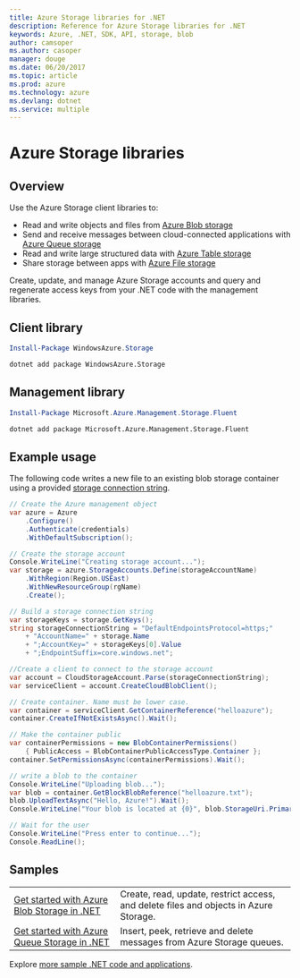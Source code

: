 ```yaml
---
title: Azure Storage libraries for .NET
description: Reference for Azure Storage libraries for .NET
keywords: Azure, .NET, SDK, API, storage, blob
author: camsoper
ms.author: casoper
manager: douge
ms.date: 06/20/2017
ms.topic: article
ms.prod: azure
ms.technology: azure
ms.devlang: dotnet
ms.service: multiple
---
```


# Azure Storage libraries

## Overview

Use the Azure Storage client libraries to:

- Read and write objects and files from [Azure Blob storage](https://docs.microsoft.com/azure/storage/storage-dotnet-how-to-use-blobs)
- Send and receive messages between cloud-connected applications with [Azure Queue storage](https://docs.microsoft.com/azure/storage/storage-dotnet-how-to-use-queues)
- Read and write large structured data with [Azure Table storage](https://docs.microsoft.com/azure/storage/storage-dotnet-how-to-use-tables) 
- Share storage between apps with [Azure File storage](https://docs.microsoft.com/azure/storage/storage-dotnet-how-to-use-files)

Create, update, and manage Azure Storage accounts and query and regenerate access keys from your .NET code with the management libraries.

## Client library

```powershell
Install-Package WindowsAzure.Storage
``` 
```bash
dotnet add package WindowsAzure.Storage
```

## Management library

```powershell
Install-Package Microsoft.Azure.Management.Storage.Fluent
``` 
```bash
dotnet add package Microsoft.Azure.Management.Storage.Fluent
```

## Example usage

The following code writes a new file to an existing blob storage container using a provided [storage connection string](https://docs.microsoft.com/azure/storage/storage-configure-connection-string).

```csharp
// Create the Azure management object
var azure = Azure
    .Configure()
    .Authenticate(credentials)
    .WithDefaultSubscription();

// Create the storage account
Console.WriteLine("Creating storage account...");
var storage = azure.StorageAccounts.Define(storageAccountName)
    .WithRegion(Region.USEast)
    .WithNewResourceGroup(rgName)
    .Create();

// Build a storage connection string
var storageKeys = storage.GetKeys();
string storageConnectionString = "DefaultEndpointsProtocol=https;"
    + "AccountName=" + storage.Name
    + ";AccountKey=" + storageKeys[0].Value
    + ";EndpointSuffix=core.windows.net";

//Create a client to connect to the storage account
var account = CloudStorageAccount.Parse(storageConnectionString);
var serviceClient = account.CreateCloudBlobClient();

// Create container. Name must be lower case.
var container = serviceClient.GetContainerReference("helloazure");
container.CreateIfNotExistsAsync().Wait();

// Make the container public
var containerPermissions = new BlobContainerPermissions()
    { PublicAccess = BlobContainerPublicAccessType.Container };
container.SetPermissionsAsync(containerPermissions).Wait();

// write a blob to the container
Console.WriteLine("Uploading blob...");
var blob = container.GetBlockBlobReference("helloazure.txt");
blob.UploadTextAsync("Hello, Azure!").Wait();
Console.WriteLine("Your blob is located at {0}", blob.StorageUri.PrimaryUri);

// Wait for the user
Console.WriteLine("Press enter to continue...");
Console.ReadLine();        

```

## Samples


| | |
|--|--|
| [Get started with Azure Blob Storage in .NET](https://azure.microsoft.com/resources/samples/storage-blob-dotnet-getting-started/) | Create, read, update, restrict access, and delete files and objects in Azure Storage. |
| [Get started with Azure Queue Storage in .NET](https://azure.microsoft.com/resources/samples/storage-queue-dotnet-getting-started/) | Insert, peek, retrieve and delete messages from Azure Storage queues. | 


Explore [more sample .NET code and applications](https://azure.microsoft.com/resources/samples/?platform=dotnet).